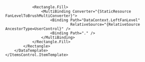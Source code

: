 <ItemsControl ItemsSource="{Binding FanBarIndexList}">
    <ItemsControl.ItemTemplate>
        <DataTemplate>
            <Rectangle Width="60" Height="12" Margin="2"
                       Cursor="Hand">
                <Rectangle.InputBindings>
                    <MouseBinding Gesture="LeftClick"
                                  Command="{Binding DataContext.SetLeftFanLevelCommand, RelativeSource={RelativeSource AncestorType=UserControl}}"
                                  CommandParameter="{Binding}" />
                </Rectangle.InputBindings>

                <Rectangle.Fill>
                    <MultiBinding Converter="{StaticResource FanLevelToBrushMultiConverter}">
                        <Binding Path="DataContext.LeftFanLevel"
                                 RelativeSource="{RelativeSource AncestorType=UserControl}" />
                        <Binding Path="." />
                    </MultiBinding>
                </Rectangle.Fill>
            </Rectangle>
        </DataTemplate>
    </ItemsControl.ItemTemplate>
</ItemsControl>